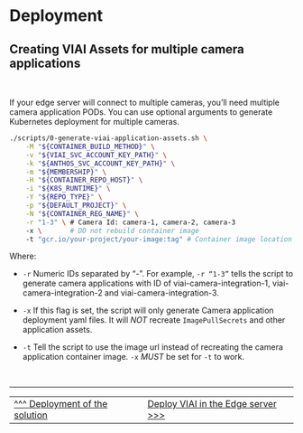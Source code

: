 # Deployment

## Creating VIAI Assets for multiple camera applications

<br>

If your edge server will connect to multiple cameras, you’ll need multiple camera application PODs. You can use optional arguments to generate Kubernetes deployment for multiple cameras.

```bash
./scripts/0-generate-viai-application-assets.sh \
    -M "${CONTAINER_BUILD_METHOD}" \
    -v "${VIAI_SVC_ACCOUNT_KEY_PATH}" \
    -k "${ANTHOS_SVC_ACCOUNT_KEY_PATH}" \
    -m "${MEMBERSHIP}" \
    -H "${CONTAINER_REPO_HOST}" \
    -i "${K8S_RUNTIME}" \
    -Y "${REPO_TYPE}" \
    -p "${DEFAULT_PROJECT}" \
    -N "${CONTAINER_REG_NAME}" \
    -r "1-3" \ # Camera Id: camera-1, camera-2, camera-3
    -x \       # DO not rebuild container image
    -t "gcr.io/your-project/your-image:tag" # Container image location
```

Where:

* `-r` Numeric IDs separated by “-”. For example, `-r “1-3”` tells the script to generate camera applications with ID of viai-camera-integration-1, viai-camera-integration-2 and viai-camera-integration-3.

* `-x` If this flag is set, the script will only generate Camera application deployment yaml files. It will _NOT_ recreate `ImagePullSecrets` and other application assets.

* `-t` Tell the script to use the image url instead of recreating the camera application container image. `-x` _MUST_ be set for `-t` to work.


</br>

___

<table width="100%">
<tr><td><a href="./deployment.md">^^^ Deployment of the solution</td><td><a href="./deployedge.md">Deploy VIAI in the Edge server >>></td></tr>
</table>
